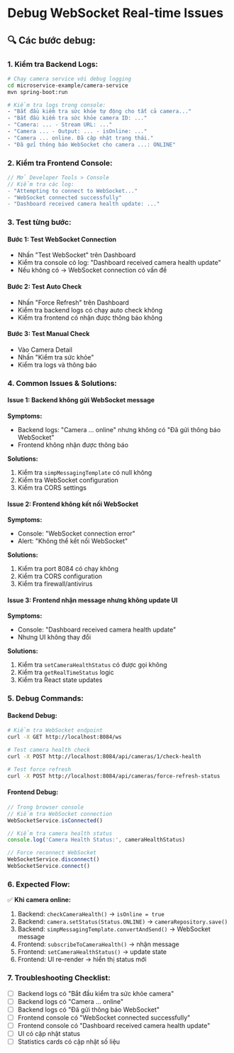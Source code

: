 # Debug WebSocket Real-time Issues

## 🔍 **Các bước debug:**

### 1. **Kiểm tra Backend Logs:**
```bash
# Chạy camera service với debug logging
cd microservice-example/camera-service
mvn spring-boot:run

# Kiểm tra logs trong console:
- "Bắt đầu kiểm tra sức khỏe tự động cho tất cả camera..."
- "Bắt đầu kiểm tra sức khỏe camera ID: ..."
- "Camera: ... - Stream URL: ..."
- "Camera ... - Output: ... - isOnline: ..."
- "Camera ... online. Đã cập nhật trạng thái."
- "Đã gửi thông báo WebSocket cho camera ...: ONLINE"
```

### 2. **Kiểm tra Frontend Console:**
```javascript
// Mở Developer Tools > Console
// Kiểm tra các log:
- "Attempting to connect to WebSocket..."
- "WebSocket connected successfully"
- "Dashboard received camera health update: ..."
```

### 3. **Test từng bước:**

#### **Bước 1: Test WebSocket Connection**
- Nhấn "Test WebSocket" trên Dashboard
- Kiểm tra console có log: "Dashboard received camera health update"
- Nếu không có → WebSocket connection có vấn đề

#### **Bước 2: Test Auto Check**
- Nhấn "Force Refresh" trên Dashboard
- Kiểm tra backend logs có chạy auto check không
- Kiểm tra frontend có nhận được thông báo không

#### **Bước 3: Test Manual Check**
- Vào Camera Detail
- Nhấn "Kiểm tra sức khỏe"
- Kiểm tra logs và thông báo

### 4. **Common Issues & Solutions:**

#### **Issue 1: Backend không gửi WebSocket message**
**Symptoms:**
- Backend logs: "Camera ... online" nhưng không có "Đã gửi thông báo WebSocket"
- Frontend không nhận được thông báo

**Solutions:**
1. Kiểm tra `simpMessagingTemplate` có null không
2. Kiểm tra WebSocket configuration
3. Kiểm tra CORS settings

#### **Issue 2: Frontend không kết nối WebSocket**
**Symptoms:**
- Console: "WebSocket connection error"
- Alert: "Không thể kết nối WebSocket"

**Solutions:**
1. Kiểm tra port 8084 có chạy không
2. Kiểm tra CORS configuration
3. Kiểm tra firewall/antivirus

#### **Issue 3: Frontend nhận message nhưng không update UI**
**Symptoms:**
- Console: "Dashboard received camera health update"
- Nhưng UI không thay đổi

**Solutions:**
1. Kiểm tra `setCameraHealthStatus` có được gọi không
2. Kiểm tra `getRealTimeStatus` logic
3. Kiểm tra React state updates

### 5. **Debug Commands:**

#### **Backend Debug:**
```bash
# Kiểm tra WebSocket endpoint
curl -X GET http://localhost:8084/ws

# Test camera health check
curl -X POST http://localhost:8084/api/cameras/1/check-health

# Test force refresh
curl -X POST http://localhost:8084/api/cameras/force-refresh-status
```

#### **Frontend Debug:**
```javascript
// Trong browser console
// Kiểm tra WebSocket connection
WebSocketService.isConnected()

// Kiểm tra camera health status
console.log('Camera Health Status:', cameraHealthStatus)

// Force reconnect WebSocket
WebSocketService.disconnect()
WebSocketService.connect()
```

### 6. **Expected Flow:**

✅ **Khi camera online:**
1. Backend: `checkCameraHealth()` → `isOnline = true`
2. Backend: `camera.setStatus(Status.ONLINE)` → `cameraRepository.save()`
3. Backend: `simpMessagingTemplate.convertAndSend()` → WebSocket message
4. Frontend: `subscribeToCameraHealth()` → nhận message
5. Frontend: `setCameraHealthStatus()` → update state
6. Frontend: UI re-render → hiển thị status mới

### 7. **Troubleshooting Checklist:**

- [ ] Backend logs có "Bắt đầu kiểm tra sức khỏe camera"
- [ ] Backend logs có "Camera ... online"
- [ ] Backend logs có "Đã gửi thông báo WebSocket"
- [ ] Frontend console có "WebSocket connected successfully"
- [ ] Frontend console có "Dashboard received camera health update"
- [ ] UI có cập nhật status
- [ ] Statistics cards có cập nhật số liệu 